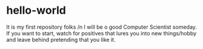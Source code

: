 # hello-world
It is my first repository folks /n
I will be o good Computer Scientist someday.
If you want to start, watch for positives that lures you into new things/hobby and leave behind pretending that you like it.
